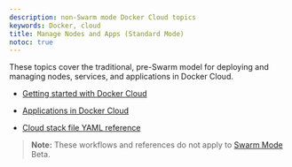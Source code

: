 ```yaml
---
description: non-Swarm mode Docker Cloud topics
keywords: Docker, cloud
title: Manage Nodes and Apps (Standard Mode)
notoc: true
---
```


These topics cover the traditional, pre-Swarm model for deploying and managing
nodes, services, and applications in Docker Cloud.

* [Getting started with Docker Cloud](/docker-cloud/getting-started/index.md)

* [Applications in Docker Cloud](/docker-cloud/apps/index.md)

* [Cloud stack file YAML reference](/docker-cloud/apps/stack-yaml-reference.md)

> **Note:** These workflows and references do not apply
to [Swarm Mode](/docker-cloud/cloud-swarm/index.md) Beta.
